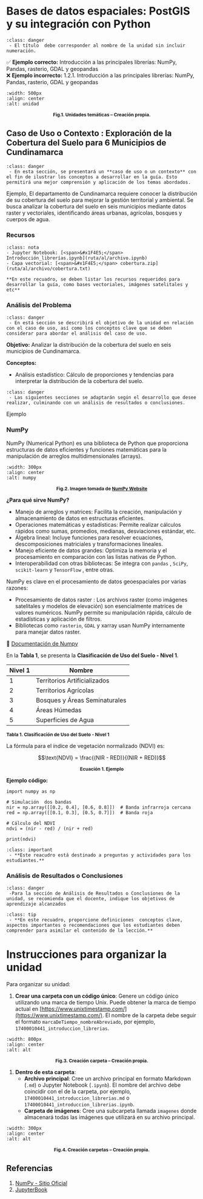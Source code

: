 # Bases de datos espaciales: PostGIS y su integración con Python

```{admonition} Guía para el docente
:class: danger
 - El título  debe corresponder al nombre de la unidad sin incluir numeración. 

```
✅ **Ejemplo correcto:** Introducción a las principales librerías: NumPy, Pandas, rasterio, GDAL y geopandas  
❌ **Ejemplo incorrecto:** 1.2.1. Introducción a las principales librerías: NumPy, Pandas, rasterio, GDAL y geopandas


```{image} Imagenes/unidades.JPG
:width: 500px
:align: center
:alt: unidad
```

<p style="text-align: center; font-size: 12px;"> 
<strong>Fig.1. Unidades temáticas – Creación propia.</strong>
 </p>

## Caso de Uso o Contexto : Exploración de la Cobertura del Suelo para 6 Municipios de Cundinamarca 


```{admonition} Guía para el docente
:class: danger
 - En esta sección, se presentará un **caso de uso o un contexto** con el fin de ilustrar los conceptos a desarrollar en la guía. Esto permitirá una mejor comprensión y aplicación de los temas abordados. 

```


Ejemplo, El departamento de Cundinamarca requiere conocer la distribución de su cobertura del suelo para mejorar la gestión territorial y ambiental. Se busca analizar la cobertura del suelo en seis municipios mediante datos raster y vectoriales, identificando áreas urbanas, agrícolas, bosques y cuerpos de agua.


### Recursos


```{admonition} Recursos
:class: nota
- Jupyter Notebook: [<span>&#x1F4E5;</span> Introducción_librerías.ipynb](ruta/al/archivo.ipynb)  
- Capa vectorial: [<span>&#x1F4E5;</span> cobertura.zip](ruta/al/archivo/cobertura.txt)

**En este recuadro, se deben listar los recursos requeridos para desarrollar la guía, como bases vectoriales, imágenes satelitales y etc** 
```

### Análisis del Problema


```{admonition} Guía para el docente
:class: danger
 - En está sección se describirá el objetivo de la unidad en relación con el caso de uso, así como los conceptos clave que se deben considerar para abordar el análisis del caso de uso.

```

**Objetivo:** Analizar la distribución de la cobertura del suelo en seis municipios de Cundinamarca.

**Conceptos:** 
  * Análisis estadístico: Cálculo de proporciones y tendencias para interpretar la distribución de la cobertura del suelo.
  

```{admonition} Guía para el docente
:class: danger
 - Las siguientes secciones se adaptarán según el desarrollo que desee realizar, culminando con un análisis de resultados o conclusiones.

```


Ejemplo 

### NumPy 

NumPy (Numerical Python) es una biblioteca de Python que proporciona estructuras de datos eficientes y funciones matemáticas  para la manipulación de arreglos multidimensionales (arrays).


```{image} Imagenes/NumPy.png
:width: 300px
:align: center
:alt: numpy
```

<p style="text-align: center; font-size: 12px;">
    <strong> Fig.2. Imagen tomada de 
    <a href="https://numpy.org/" target="_blank">NumPy Website</a></strong>
</p>



**¿Para qué sirve NumPy?**

* Manejo de arreglos y matrices: Facilita la creación, manipulación y almacenamiento de datos en estructuras eficientes.
* Operaciones matemáticas y estadísticas: Permite realizar cálculos rápidos como sumas, promedios, medianas, desviaciones estándar, etc.
* Álgebra lineal: Incluye funciones para resolver ecuaciones, descomposiciones matriciales y transformaciones lineales.
* Manejo eficiente de datos grandes: Optimiza la memoria y el procesamiento en comparación con las listas nativas de Python.
* Interoperabilidad con otras bibliotecas: Se integra con `pandas` , `SciPy`, `scikit-learn` y `TensorFlow` , entre otras.

NumPy es clave en el procesamiento de datos geoespaciales por varias razones:

* Procesamiento de datos raster : Los archivos raster (como imágenes satelitales y modelos de elevación) son esencialmente matrices de valores numéricos. NumPy permite su manipulación rápida, cálculo de estadísticas y aplicación de filtros.
* Bibliotecas como `rasterio`, `GDAL` y xarray usan NumPy internamente para manejar datos raster.

 📌 [Documentación de Numpy](https://numpy.org/)


En la **Tabla 1**, se presenta la **Clasificación de Uso del Suelo - Nivel 1**.

| Nivel 1 | Nombre                          |
|---------|---------------------------------|
| 1       | Territorios Artificializados   |
| 2       | Territorios Agrícolas          |
| 3       | Bosques y Áreas Seminaturales  |
| 4       | Áreas Húmedas                  |
| 5       | Superficies de Agua            |


<p align="left" style="font-size: 12px;"><b>
<strong>Tabla 1. Clasificación de Uso del Suelo - Nivel 1</strong></b>
</p>


La fórmula para el índice de vegetación normalizado (NDVI) es: 


$$\text{NDVI} = \frac{(NIR - RED)}{(NIR + RED)}$$

<p align="center" style="font-size: 12px;">
<b><strong>Ecuación 1. Ejemplo</strong>
</b></p>

**Ejemplo código:**

```codigo
import numpy as np

# Simulación  dos bandas 
nir = np.array([[0.2, 0.4], [0.6, 0.8]])  # Banda infrarroja cercana
red = np.array([[0.1, 0.3], [0.5, 0.7]])  # Banda roja

# Cálculo del NDVI
ndvi = (nir - red) / (nir + red)

print(ndvi)
```

```{admonition} Actividad 
:class: important
 - **Este reacudro está destinado a preguntas y actividades para los estudiantes.**
```



### Análisis de Resultados o Conclusiones

```{admonition} Guía para el docente
:class: danger
 -Para la sección de Análisis de Resultados o Conclusiones de la unidad, se recomienda que el docente, indique los objetivos de aprendizaje alcanzados 

```





```{admonition} Nota
:class: tip
 - **En este recuadro, proporcione definiciones  conceptos clave, aspectos importantes o recomendaciones que los estudiantes deben comprender para asimilar el contenido de la lección.**
```
   


# Instrucciones para organizar la unidad

Para organizar su unidad:

1. **Crear una carpeta con un código único**: Genere un código único utilizando una marca de tiempo Unix. Puede obtener la marca de tiempo actual en [https://www.unixtimestamp.com/](https://www.unixtimestamp.com/). El nombre de la carpeta debe seguir el formato `marcaDeTiempo_nombreAbreviado`, por ejemplo, `17400010441_introduccion_librerias`.


```{image} Imagenes/codigo.JPG
:width: 800px
:align: center
:alt: alt
```
<p align="center" style="font-size: 12px;"><b>
<strong>Fig.3. Creación carpeta – Creación propia.</strong></b>
</p>



1. **Dentro de esta carpeta**:
   - **Archivo principal**: Cree un archivo principal en formato Markdown (`.md`) o Jupyter Notebook (`.ipynb`). El nombre del archivo debe coincidir con el de la carpeta, por ejemplo, `17400010441_introduccion_librerias.md` o `17400010441_introduccion_librerias.ipynb`.
   - **Carpeta de imágenes**: Cree una subcarpeta llamada `imagenes` donde almacenará todas las imágenes que utilizará en su archivo principal.



```{image} Imagenes/carpetas2.JPG.
:width: 300px
:align: center
:alt: alt
```
<p align="center" style="font-size: 12px;"><b>
<strong>Fig.4. Creación carpetas – Creación propia.</strong></b>
</p>



## Referencias

1. [NumPy - Sitio Oficial](https://numpy.org/)
2. [JupyterBook](https://jupyterbook.org/en/stable/content/index.html)